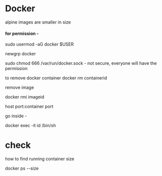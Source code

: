 # Docker

alpine images are smaller in size

#### for permission -

sudo usermod -aG docker $USER

newgrp docker 

sudo chmod 666 /var/run/docker.sock  - not secure, everyone will have the permission 

to remove docker container
docker rm containerid 

remove image

docker rmi imageid

host port:container port


go inside -

docker exec -it id /bin/sh


# check
how to find running container size

docker ps --size
